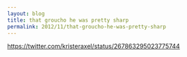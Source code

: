 ```yaml
---
layout: blog
title: that groucho he was pretty sharp
permalink: 2012/11/that-groucho-he-was-pretty-sharp
---
```


https://twitter.com/kristeraxel/status/267863295023775744
